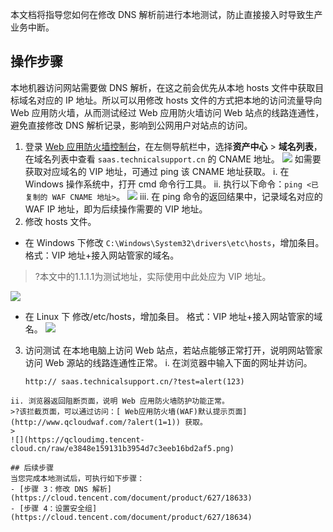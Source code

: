 本文档将指导您如何在修改 DNS 解析前进行本地测试，防止直接接入时导致生产业务中断。



## 操作步骤
本地机器访问网站需要做 DNS 解析，在这之前会优先从本地 hosts 文件中获取目标域名对应的 IP 地址。所以可以用修改 hosts 文件的方式把本地的访问流量导向 Web 应用防火墙，从而测试经过 Web 应用防火墙访问 Web 站点的线路连通性，避免直接修改 DNS 解析记录，影响到公网用户对站点的访问。
1. 登录 [Web 应用防火墙控制台](https://console.cloud.tencent.com/guanjia/tea-overview)，在左侧导航栏中，选择**资产中心** > **域名列表**，在域名列表中查看 `saas.technicalsupport.cn` 的 CNAME 地址。
![](https://qcloudimg.tencent-cloud.cn/raw/d7d30911b3ce3b942b51f7a9eca8885b.png)
如需要获取对应域名的 VIP 地址，可通过 ping 该 CNAME 地址获取。
i.	在 Windows 操作系统中，打开 cmd 命令行工具。
ii.	执行以下命令：`ping <已复制的 WAF CNAME 地址>`。
![](https://qcloudimg.tencent-cloud.cn/raw/a42bee5391768eb811ec2d938defb796.png)
iii. 在 ping 命令的返回结果中，记录域名对应的 WAF IP 地址，即为后续操作需要的 VIP 地址。
2.	修改 hosts 文件。
 - 在 Windows 下修改 `C:\Windows\System32\drivers\etc\hosts`，增加条目。
格式：VIP 地址+接入网站管家的域名。
>?本文中的1.1.1.1为测试地址，实际使用中此处应为 VIP 地址。
>
![](https://qcloudimg.tencent-cloud.cn/raw/4dbddad1a08eeb4a895cc64976f9c424.png)
- 在 Linux 下 修改/etc/hosts，增加条目。
格式：VIP 地址+接入网站管家的域名。
![](https://qcloudimg.tencent-cloud.cn/raw/80b88bc639cd90c0e2aab99a97ab9755.png)
3. 访问测试
在本地电脑上访问 Web 站点，若站点能够正常打开，说明网站管家访问 Web 源站的线路连通性正常。
  i. 在浏览器中输入下面的网址并访问。
	```
	http:// saas.technicalsupport.cn/?test=alert(123)  
```
ii.	浏览器返回阻断页面，说明 Web 应用防火墙防护功能正常。
>?该拦截页面，可以通过访问：[ Web应用防火墙(WAF)默认提示页面](http://www.qcloudwaf.com/?alert(1=1)) 获取。
>
![](https://qcloudimg.tencent-cloud.cn/raw/e3848e159131b3954d7c3eeb16bd2af5.png)

## 后续步骤
当您完成本地测试后，可执行如下步骤：
- [步骤 3：修改 DNS 解析](https://cloud.tencent.com/document/product/627/18633)
- [步骤 4：设置安全组](https://cloud.tencent.com/document/product/627/18634)
